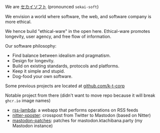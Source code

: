 We are [セカイソフト](https://sekaisoft.tech/) (pronounced `sekai-soft`)

We envision a world where software, the web, and software company is more ethical.

We hence build "ethical-ware" in the open here. Ethical-ware promotes longevity, user agency, and free flow of information.

Our software philosophy:
- Find balance between idealism and pragmatism.
- Design for longevity.
- Build on existing standards, protocols and platforms.
- Keep it simple and stupid.
- Dog-food your own software.

Some previous projects are located at [github.com/k-t-corp](https://github.com/k-t-corp)

Notable project from there (didn't want to move repo because it will break `ghcr.io` image names)
- [rss-lambda](https://github.com/k-t-corp/rss-lambda): a webapp that performs operations on RSS feeds
- [nitter-xposter](https://github.com/k-t-corp/nitter-xposter): crosspost from Twitter to Mastodon (based on Nitter)
- [mastodon-patches](https://github.com/k-t-corp/mastodon-patches): patches for mastodon.ktachibana.party (my Mastodon instance)
